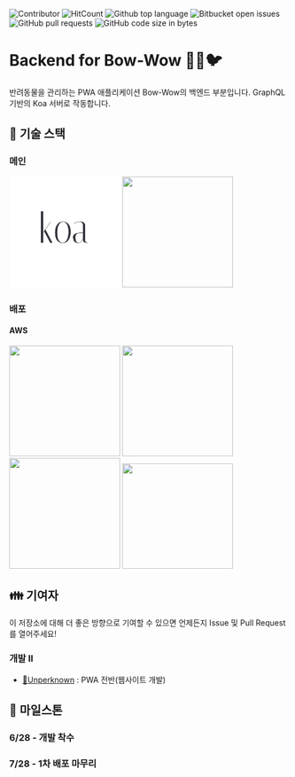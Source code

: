 ![Contributor](https://img.shields.io/badge/contributor-Unperknown,winkpsj0529-blue.svg)
![HitCount](http://hits.dwyl.io/Unperknown/Bow-Wow.svg)
![Github top language](https://img.shields.io/github/languages/top/Unperknown/Bow-Wow)
![Bitbucket open issues](https://img.shields.io/github/issues/Unperknown/Bow-Wow)
![GitHub pull requests](https://img.shields.io/github/issues-pr/Unperknown/Bow-Wow)
![GitHub code size in bytes](https://img.shields.io/github/languages/code-size/Unperknown/Bow-wow)

# Backend for Bow-Wow 🐶🐱🐦

반려동물을 관리하는 PWA 애플리케이션 Bow-Wow의 백엔드 부분입니다. GraphQL 기반의 Koa 서버로 작동합니다.

## 🔑 기술 스택

### 메인

<img src="https://raw.githubusercontent.com/koajs/koa/HEAD/docs/logo.png" width="200" height="200" />
<img src="https://litslink.com/media/1/apollo-graphql.svg" width="200" height="200" />

### 배포

#### AWS

<img src="https://symbols.getvecta.com/stencil_6/7_aws-appsync.68531de524.svg" width="200" height="200">
<img src="https://media.vlpt.us/post-images/leejh3224/31985a40-ce6f-11e8-a94c-6b1202df0fb5/AWS-Lambda.png" width="200" height="200">
<img src="https://cdn.worldvectorlogo.com/logos/aws-dynamodb.svg" width="200" height="200">
<img src="https://www.docker.com/sites/default/files/d8/2019-07/vertical-logo-monochromatic.png" width="200" height="190">

## 👪 기여자

이 저장소에 대해 더 좋은 방향으로 기여할 수 있으면 언제든지 Issue 및 Pull Request를 열어주세요!

### 개발 II

- [🔗Unperknown](https://github.com/Unperknown) : PWA 전반(웹사이트 개발)

## 📅 마일스톤

### 6/28 - 개발 착수
### 7/28 - 1차 배포 마무리